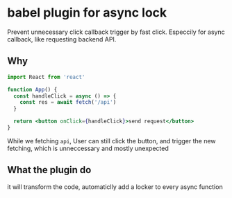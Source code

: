 # babel plugin for async lock

Prevent unnecessary click callback trigger by fast click. Especcily for async callback, like requesting backend API.
## Why

```jsx
import React from 'react'

function App() {
  const handleClick = async () => {
    const res = await fetch('/api')
  }

  return <button onClick={handleClick}>send request</button>
}
```

While we fetching `api`, User can still click the button, and trigger the new fetching, which is unneccessary and mostly unexpected


## What the plugin do

it will transform the code, automaticlly add a locker to every async function
